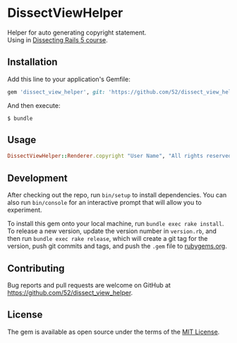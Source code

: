 # DissectViewHelper
Helper for auto generating copyright statement.  
Using in [Dissecting Rails 5 course](https://github.com/52/dissect).

## Installation

Add this line to your application's Gemfile:

```ruby
gem 'dissect_view_helper', git: 'https://github.com/52/dissect_view_helper'
```

And then execute:

    $ bundle

## Usage

```ruby
DissectViewHelper::Renderer.copyright "User Name", "All rights reserved"
```

## Development

After checking out the repo, run `bin/setup` to install dependencies. You can also run `bin/console` for an interactive prompt that will allow you to experiment.

To install this gem onto your local machine, run `bundle exec rake install`. To release a new version, update the version number in `version.rb`, and then run `bundle exec rake release`, which will create a git tag for the version, push git commits and tags, and push the `.gem` file to [rubygems.org](https://rubygems.org).

## Contributing

Bug reports and pull requests are welcome on GitHub at https://github.com/52/dissect_view_helper.

## License

The gem is available as open source under the terms of the [MIT License](https://opensource.org/licenses/MIT).
